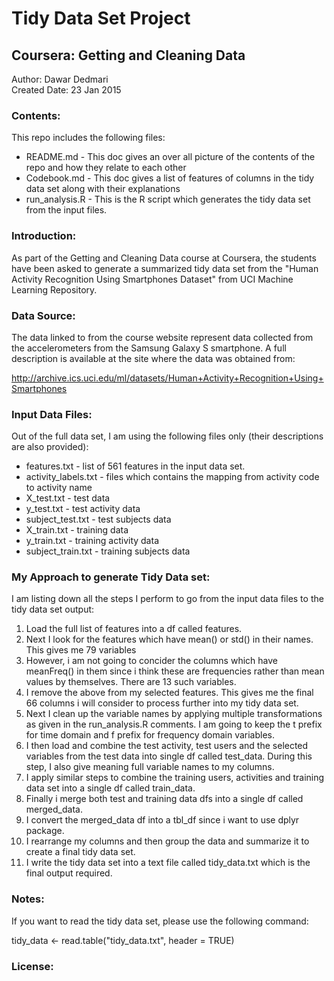 Tidy Data Set Project
=========================

Coursera: Getting and Cleaning Data
-------------------------------------

Author: Dawar Dedmari  
Created Date: 23 Jan 2015 

### Contents:

This repo includes the following files:  
  
  * README.md - This doc gives an over all picture of the contents of the repo and how they relate to each other  
  * Codebook.md - This doc gives a list of features of columns in the tidy data set along with their explanations
  * run_analysis.R - This is the R script which generates the tidy data set from the input files.   

### Introduction:  

As part of the Getting and Cleaning Data course at Coursera, the students have been asked to generate a summarized tidy data set from 
the "Human Activity Recognition Using Smartphones Dataset" from UCI Machine Learning Repository.

### Data Source:

The data linked to from the course website represent data collected from the accelerometers from the Samsung Galaxy S smartphone.
A full description is available at the site where the data was obtained from:

http://archive.ics.uci.edu/ml/datasets/Human+Activity+Recognition+Using+Smartphones

### Input Data Files:

Out of the full data set, I am using the following files only (their descriptions are also provided):

* features.txt - list of 561 features in the input data set.
* activity_labels.txt - files which contains the mapping from activity code to activity name
* X_test.txt - test data
* y_test.txt - test activity data
* subject_test.txt - test subjects data
* X_train.txt - training data
* y_train.txt - training activity data
* subject_train.txt - training subjects data

### My Approach to generate Tidy Data set:

I am listing down all the steps I perform to go from the input data files to the tidy data set output:

1. Load the full list of features into a df called features.
2. Next I look for the features which have mean() or std() in their names. This gives me 79 variables
3. However, i am not going to concider the columns which have meanFreq() in them since i think these are frequencies rather than mean values by themselves. There are 13 such variables.
4. I remove the above from my selected features. This gives me the final 66 columns i will consider to process further into my tidy data set.
5. Next I clean up the variable names by applying multiple transformations as given in the run_analysis.R comments. I am going to keep the t prefix for time domain and f prefix for frequency domain variables.
6. I then load and combine the test activity, test users and the selected variables from the test data into single df called test_data. During this step, I also give meaning full variable names to my columns.
7. I apply similar steps to combine the training users, activities and training data set into a single df called train_data.
8. Finally i merge both test and training data dfs into a single df called merged_data.
9. I convert the merged_data df into a tbl_df since i want to use dplyr package.
10. I rearrange my columns and then group the data and summarize it to create a final tidy data set.
11. I write the tidy data set into a text file called tidy_data.txt which is the final output required.




### Notes:

If you want to read the tidy data set, please use the following command:  

tidy_data <- read.table("tidy_data.txt", header = TRUE)

### License:




